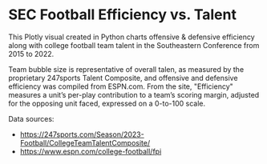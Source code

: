 # SEC Football Efficiency vs. Talent

This Plotly visual created in Python charts offensive & defensive efficiency along with college football team talent in the Southeastern Conference from 2015 to 2022.

Team bubble size is representative of overall talen, as measured by the proprietary 247sports Talent Composite, and offensive and defensive efficiency was compiled from ESPN.com. From the site, "Efficiency" measures a unit’s per-play contribution to a team’s scoring margin, adjusted for the opposing unit faced, expressed on a 0-to-100 scale.

Data sources: 
 - https://247sports.com/Season/2023-Football/CollegeTeamTalentComposite/
 - https://www.espn.com/college-football/fpi
